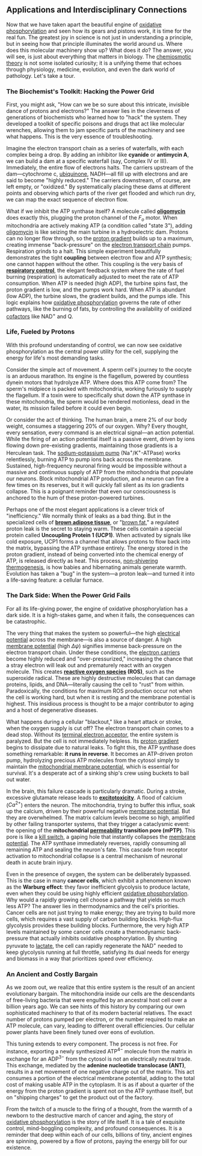 ## Applications and Interdisciplinary Connections

Now that we have taken apart the beautiful engine of [oxidative phosphorylation](@article_id:139967) and seen how its gears and pistons work, it is time for the real fun. The greatest joy in science is not just in understanding a principle, but in seeing how that principle illuminates the world around us. Where does this molecular machinery show up? What does it *do*? The answer, you will see, is just about everything that matters in biology. The [chemiosmotic theory](@article_id:152206) is not some isolated curiosity; it is a unifying theme that echoes through physiology, medicine, evolution, and even the dark world of pathology. Let's take a tour.

### The Biochemist's Toolkit: Hacking the Power Grid

First, you might ask, "How can we be so sure about this intricate, invisible dance of protons and electrons?" The answer lies in the cleverness of generations of biochemists who learned how to "hack" the system. They developed a toolkit of specific poisons and drugs that act like molecular wrenches, allowing them to jam specific parts of the machinery and see what happens. This is the very essence of troubleshooting.

Imagine the electron transport chain as a series of waterfalls, with each complex being a drop. By adding an inhibitor like **cyanide** or **antimycin A**, we can build a dam at a specific waterfall (say, Complex IV or III). Immediately, the entire flow of electrons halts. The carriers upstream of the dam—cytochrome c, [ubiquinone](@article_id:175763), NADH—all fill up with electrons and are said to become "highly reduced." The carriers downstream, of course, are left empty, or "oxidized." By systematically placing these dams at different points and observing which parts of the river get flooded and which run dry, we can map the exact sequence of electron flow.

What if we inhibit the ATP synthase itself? A molecule called **[oligomycin](@article_id:175491)** does exactly this, plugging the proton channel of the $F_o$ motor. When mitochondria are actively making ATP (a condition called "state 3"), adding [oligomycin](@article_id:175491) is like seizing the main turbine in a hydroelectric dam. Protons can no longer flow through, so the [proton gradient](@article_id:154261) builds up to a maximum, creating immense "back-pressure" on the [electron transport chain](@article_id:144516) pumps. Respiration grinds to a halt. This simple experiment beautifully demonstrates the tight **coupling** between electron flow and ATP synthesis; one cannot happen without the other. This coupling is the very basis of **[respiratory control](@article_id:149570)**, the elegant feedback system where the rate of fuel burning (respiration) is automatically adjusted to meet the rate of ATP consumption. When ATP is needed (high ADP), the turbine spins fast, the proton gradient is low, and the pumps work hard. When ATP is abundant (low ADP), the turbine slows, the gradient builds, and the pumps idle. This logic explains how [oxidative phosphorylation](@article_id:139967) governs the rate of other pathways, like the burning of fats, by controlling the availability of oxidized [cofactors](@article_id:137009) like $\text{NAD}^+$ and $\text{Q}$.

### Life, Fueled by Protons

With this profound understanding of control, we can now see oxidative phosphorylation as the central power utility for the cell, supplying the energy for life's most demanding tasks.

Consider the simple act of movement. A sperm cell's journey to the oocyte is an arduous marathon. Its engine is the flagellum, powered by countless dynein motors that hydrolyze ATP. Where does this ATP come from? The sperm's midpiece is packed with mitochondria, working furiously to supply the flagellum. If a toxin were to specifically shut down the ATP synthase in these mitochondria, the sperm would be rendered motionless, dead in the water, its mission failed before it could even begin.

Or consider the act of thinking. The human brain, a mere 2% of our body weight, consumes a staggering 20% of our oxygen. Why? Every thought, every sensation, every command is an electrical signal—an action potential. While the firing of an action potential itself is a passive event, driven by ions flowing down pre-existing gradients, maintaining those gradients is a Herculean task. The [sodium-potassium pump](@article_id:136694) ($\text{Na}^{+}/\text{K}^{+}$-ATPase) works relentlessly, burning ATP to pump ions back across the membrane. Sustained, high-frequency neuronal firing would be impossible without a massive and continuous supply of ATP from the mitochondria that populate our neurons. Block mitochondrial ATP production, and a neuron can fire a few times on its reserves, but it will quickly fall silent as its ion gradients collapse. This is a poignant reminder that even our consciousness is anchored to the hum of these proton-powered turbines.

Perhaps one of the most elegant applications is a clever trick of "inefficiency." We normally think of leaks as a bad thing. But in the specialized cells of **[brown adipose tissue](@article_id:155375)**, or "[brown fat](@article_id:170817)," a regulated proton leak is the secret to staying warm. These cells contain a special protein called **Uncoupling Protein 1 (UCP1)**. When activated by signals like cold exposure, UCP1 forms a channel that allows protons to flow back into the matrix, bypassing the ATP synthase entirely. The energy stored in the proton gradient, instead of being converted into the chemical energy of ATP, is released directly as heat. This process, [non-shivering thermogenesis](@article_id:150302), is how babies and hibernating animals generate warmth. Evolution has taken a "bug" in the system—a proton leak—and turned it into a life-saving feature: a cellular furnace.

### The Dark Side: When the Power Grid Fails

For all its life-giving power, the engine of oxidative phosphorylation has a dark side. It is a high-stakes game, and when it fails, the consequences can be catastrophic.

The very thing that makes the system so powerful—the high [electrical potential](@article_id:271663) across the membrane—is also a source of danger. A high [membrane potential](@article_id:150502) (high $\Delta\psi$) signifies immense back-pressure on the electron transport chain. Under these conditions, the [electron carriers](@article_id:162138) become highly reduced and "over-pressurized," increasing the chance that a stray electron will leak out and prematurely react with an oxygen molecule. This creates **[reactive oxygen species](@article_id:143176) (ROS)**, such as the superoxide radical. These are highly destructive molecules that can damage proteins, lipids, and DNA—literally causing the cell to "rust" from within. Paradoxically, the conditions for maximum ROS production occur not when the cell is working hard, but when it is resting and the membrane potential is highest. This insidious process is thought to be a major contributor to aging and a host of degenerative diseases.

What happens during a cellular "blackout," like a heart attack or stroke, when the oxygen supply is cut off? The electron transport chain comes to a dead stop. Without its [terminal electron acceptor](@article_id:151376), the entire system is paralyzed. But the cell is not immediately helpless. Its [proton gradient](@article_id:154261) begins to dissipate due to natural leaks. To fight this, the ATP synthase does something remarkable: **it runs in reverse**. It becomes an ATP-driven proton pump, hydrolyzing precious ATP molecules from the cytosol simply to maintain the [mitochondrial membrane potential](@article_id:173697), which is essential for survival. It's a desperate act of a sinking ship's crew using buckets to bail out water.

In the brain, this failure cascade is particularly dramatic. During a stroke, excessive glutamate release leads to **[excitotoxicity](@article_id:150262)**. A flood of calcium ($Ca^{2+}$) enters the neuron. The mitochondria, trying to buffer this influx, soak up the calcium, driven by their powerful negative [membrane potential](@article_id:150502). But they are overwhelmed. The matrix calcium levels become so high, amplified by other failing transporter systems, that they trigger a cataclysmic event: the opening of the **mitochondrial [permeability](@article_id:154065) transition pore (mPTP)**. This pore is like a [kill switch](@article_id:197678), a gaping hole that instantly collapses the [membrane potential](@article_id:150502). The ATP synthase immediately reverses, rapidly consuming all remaining ATP and sealing the neuron's fate. This cascade from receptor activation to mitochondrial collapse is a central mechanism of neuronal death in acute brain injury.

Even in the presence of oxygen, the system can be deliberately bypassed. This is the case in many **cancer cells**, which exhibit a phenomenon known as the **Warburg effect**: they favor inefficient glycolysis to produce lactate, even when they could be using highly efficient [oxidative phosphorylation](@article_id:139967). Why would a rapidly growing cell choose a pathway that yields so much less ATP? The answer lies in thermodynamics and the cell's priorities. Cancer cells are not just trying to make energy; they are trying to build more cells, which requires a vast supply of carbon building blocks. High-flux glycolysis provides these building blocks. Furthermore, the very high ATP levels maintained by some cancer cells create a thermodynamic back-pressure that actually inhibits oxidative phosphorylation. By shunting pyruvate to [lactate](@article_id:173623), the cell can rapidly regenerate the $\text{NAD}^+$ needed to keep glycolysis running at full throttle, satisfying its dual needs for energy and biomass in a way that prioritizes speed over efficiency.

### An Ancient and Costly Bargain

As we zoom out, we realize that this entire system is the result of an ancient evolutionary bargain. The mitochondria inside our cells are the descendants of free-living bacteria that were engulfed by an ancestral host cell over a billion years ago. We can see hints of this history by comparing our own sophisticated machinery to that of its modern bacterial relatives. The exact number of protons pumped per electron, or the number required to make an ATP molecule, can vary, leading to different overall efficiencies. Our cellular power plants have been finely tuned over eons of evolution.

This tuning extends to every component. The process is not free. For instance, exporting a newly synthesized ATP$^{4-}$ molecule from the matrix in exchange for an ADP$^{3-}$ from the cytosol is not an electrically neutral trade. This exchange, mediated by the **adenine nucleotide translocase (ANT)**, results in a net movement of one negative charge out of the matrix. This act consumes a portion of the electrical membrane potential, adding to the total cost of making usable ATP in the cytoplasm. It is as if about a quarter of the energy from the proton gradient is spent not on the ATP synthase itself, but on "shipping charges" to get the product out of the factory.

From the twitch of a muscle to the firing of a thought, from the warmth of a newborn to the destructive march of cancer and aging, the story of [oxidative phosphorylation](@article_id:139967) is the story of life itself. It is a tale of exquisite control, mind-boggling complexity, and profound consequences. It is a reminder that deep within each of our cells, billions of tiny, ancient engines are spinning, powered by a flow of protons, paying the energy bill for our existence.